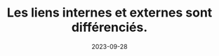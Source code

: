 ---
N: '137'
Rubrique: Liens
title: Les liens internes et externes sont différenciés. 
detail: Les liens internes et externes sont différenciés. 
categories: [" Liens"]
agrege: O4137-E045
opquast: '4 137'
indiceebook: '45'
description: "Règle n° 045"
weight:  045
actif: '1'
layout: rules
date: 2023-09-28
tags: ["", ""]
objectif: ["", ""]
Meo: ""
Controle: ""
Auteur: ""
---